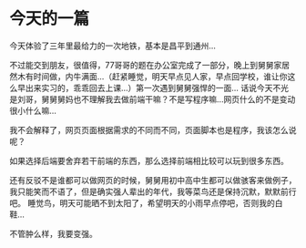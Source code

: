 # 今天的一篇

今天体验了三年里最给力的一次地铁，基本是昌平到通州…

不过能交到朋友，很值得，77哥哥的题在办公室完成了一部分，晚上到舅舅家居然木有时间做，内牛满面…（赶紧睡觉，明天早点见人家，早点回学校，谁让你这么早出来实习的，乖乖回去上课…）第一次遇到舅舅强悍的一面…
话说今天不光是刘哥，舅舅舅妈也不理解我去做前端干嘛？不是写程序嘛…网页什么的不是变动很小什么嘛…

我不会解释了，网页页面根据需求的不同而不同，页面脚本也是程序，我该怎么说呢？

如果选择后端要舍弃若干前端的东西，那么选择前端相比较可以玩到很多东西。

还有反驳不是谁都可以做网页的时候，舅舅用初中高中生都可以做骇客来做例子，我只能笑而不语了，但是确实强人辈出的年代，我等菜鸟还是保持沉默，默默前行吧。
睡觉鸟，明天可能晒不到太阳了，希望明天的小雨早点停吧，否则我的白鞋…

不管肿么样，我要变强。


